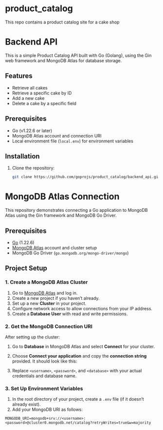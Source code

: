 # product_catalog
This repo contains a product catalog site for a cake shop
# Backend API

This is a simple Product Catalog API built with Go (Golang), using the Gin web framework and MongoDB Atlas for database storage.

## Features

- Retrieve all cakes
- Retrieve a specific cake by ID
- Add a new cake
- Delete a cake by a specific field

## Prerequisites

- Go (v1.22.6 or later)
- MongoDB Atlas account and connection URI
- Local environment file (`local.env`) for environment variables

## Installation

1. Clone the repository:

   ```bash
   git clone https://github.com/goprojs/product_catalog/backend_api.git

# MongoDB Atlas Connection 

This repository demonstrates connecting a Go application to MongoDB Atlas using the Gin framework and MongoDB Go Driver.

## Prerequisites

- [Go](https://golang.org/dl/) (1.22.6)
- [MongoDB Atlas](https://www.mongodb.com/cloud/atlas) account and cluster setup
- MongoDB Go Driver (`go.mongodb.org/mongo-driver/mongo`)

## Project Setup

### 1. Create a MongoDB Atlas Cluster

1. Go to [MongoDB Atlas](https://www.mongodb.com/cloud/atlas) and log in.
2. Create a new project if you haven’t already.
3. Set up a new **Cluster** in your project.
4. Configure network access to allow connections from your IP address.
5. Create a **Database User** with read and write permissions.

### 2. Get the MongoDB Connection URI

After setting up the cluster:

1. Go to **Database** in MongoDB Atlas and select **Connect** for your cluster.
2. Choose **Connect your application** and copy the **connection string** provided. It should look like this:


3. Replace `<username>`, `<password>`, and `<database>` with your actual credentials and database name.

### 3. Set Up Environment Variables

1. In the root directory of your project, create a `.env` file (if it doesn’t already exist).
2. Add your MongoDB URI as follows:

```env
MONGODB_URI=mongodb+srv://<username>:<password>@cluster0.mongodb.net/catalog?retryWrites=true&w=majority




